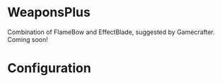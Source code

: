 # WeaponsPlus
Combination of FlameBow and EffectBlade, suggested by Gamecrafter. Coming soon!

# Configuration
